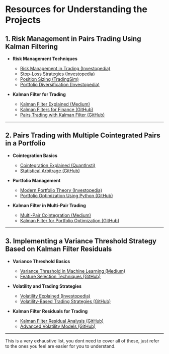 # Resources for Understanding the Projects

## 1. Risk Management in Pairs Trading Using Kalman Filtering
- **Risk Management Techniques**  
  - [Risk Management in Trading (Investopedia)](https://www.investopedia.com/articles/trading/09/risk-management.asp)  
  - [Stop-Loss Strategies (Investopedia)](https://www.investopedia.com/terms/s/stop-loss-order.asp)  
  - [Position Sizing (TradingSim)](https://www.tradingsim.com/blog/position-sizing/)  
  - [Portfolio Diversification (Investopedia)](https://www.investopedia.com/terms/d/diversification.asp)  

- **Kalman Filter for Trading**  
  - [Kalman Filter Explained (Medium)](https://towardsdatascience.com/the-kalman-filter-and-how-to-implement-it-in-python-89fff1f3b00e)  
  - [Kalman Filters for Finance (GitHub)](https://github.com/rlabbe/Kalman-and-Bayesian-Filters-in-Python)  
  - [Pairs Trading with Kalman Filter (GitHub)](https://github.com/benjaminayres/kalman-filter-pairs-trading)

---

## 2. Pairs Trading with Multiple Cointegrated Pairs in a Portfolio
- **Cointegration Basics**  
  - [Cointegration Explained (QuantInsti)](https://blog.quantinsti.com/cointegration/)  
  - [Statistical Arbitrage (GitHub)](https://github.com/snake0/statistical-arbitrage)  

- **Portfolio Management**  
  - [Modern Portfolio Theory (Investopedia)](https://www.investopedia.com/terms/m/modernportfoliotheory.asp)  
  - [Portfolio Optimization Using Python (GitHub)](https://github.com/RomanMichaelPaolucci/portfolio-optimization)

- **Kalman Filter in Multi-Pair Trading**  
  - [Multi-Pair Cointegration (Medium)](https://medium.com/auquan/statistical-arbitrage-and-pairs-trading-101-part-1-intro-to-pairs-trading-1efbcf3b4d83)  
  - [Kalman Filter for Portfolio Optimization (GitHub)](https://github.com/JacksonPreston/kalman-filter-portfolio)

---

## 3. Implementing a Variance Threshold Strategy Based on Kalman Filter Residuals
- **Variance Threshold Basics**  
  - [Variance Threshold in Machine Learning (Medium)](https://medium.com/aimonks/a-comprehensive-guide-to-feature-selection-using-variance-threshold-in-scikit-learn-0b10146aa71f)  
  - [Feature Selection Techniques (GitHub)](https://github.com/krishnaik06/Feature-Selection-techniques)  

- **Volatility and Trading Strategies**  
  - [Volatility Explained (Investopedia)](https://www.investopedia.com/terms/v/volatility.asp)  
  - [Volatility-Based Trading Strategies (GitHub)](https://github.com/smrfeld/pairs_trading_volatility)

- **Kalman Filter Residuals for Trading**  
  - [Kalman Filter Residual Analysis (GitHub)](https://github.com/davidsilverstrim/Kalman-Filter-Analysis)  
  - [Advanced Volatility Models (GitHub)](https://github.com/matteomancini/statistical-arbitrage)

---
This is a very exhaustive list, you dont need to cover all of these, just refer to the ones you feel are easier for you to understand.
